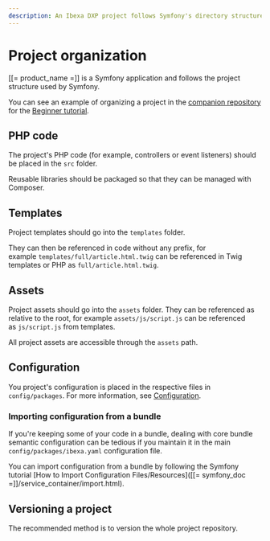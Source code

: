```yaml
---
description: An Ibexa DXP project follows Symfony's directory structure to organize files in the project.
---
```


# Project organization

[[= product_name =]] is a Symfony application and follows the project structure used by Symfony.

You can see an example of organizing a project in the [companion repository](https://github.com/ezsystems/ezplatform-ee-beginner-tutorial/tree/v3-master) for the [Beginner tutorial](page_and_form_tutorial.md).

## PHP code

The project's PHP code (for example, controllers or event listeners) should be placed in the `src` folder.

Reusable libraries should be packaged so that they can be managed with Composer.

## Templates

Project templates should go into the `templates` folder.

They can then be referenced in code without any prefix, for example `templates/full/article.html.twig` can be referenced in Twig templates or PHP as `full/article.html.twig`.

## Assets

Project assets should go into the `assets` folder.
They can be referenced as relative to the root, for example `assets/js/script.js` can be referenced as `js/script.js` from templates.

All project assets are accessible through the `assets` path.

## Configuration

You project's configuration is placed in the respective files in `config/packages`.
For more information, see [Configuration](configuration.md).

### Importing configuration from a bundle

If you're keeping some of your code in a bundle, dealing with core bundle semantic configuration can be tedious if you maintain it in the main `config/packages/ibexa.yaml` configuration file.

You can import configuration from a bundle by following the Symfony tutorial [How to Import Configuration Files/Resources]([[= symfony_doc =]]/service_container/import.html).

## Versioning a project

The recommended method is to version the whole project repository.
